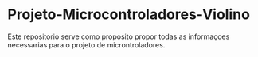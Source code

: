 # Projeto-Microcontroladores-Violino
Este repositorio serve como proposito propor todas as informaçoes necessarias para o projeto de microntroladores.
